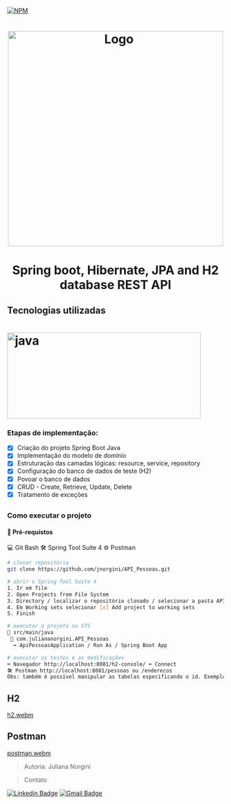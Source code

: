[![NPM](https://img.shields.io/npm/l/react)](https://github.com/jnorgini/API_Pessoas/blob/main/licence)
<h1 align="center"><a href="https://user-images.githubusercontent.com/"><img src="https://user-images.githubusercontent.com/114461353/215025461-97098063-85f6-4698-877a-cb5352976d4e.png" alt="Logo" width=500"/></a> <br /> </h1> 

<h1 align="center"> Spring boot, Hibernate, JPA and H2 database REST API </h1>

## Tecnologias utilizadas 

<h1><img src="https://user-images.githubusercontent.com/114461353/215026743-aa1779f0-2832-45cb-a2c4-d2f7d7e6748a.png" alt="java" width="450" height="200"/> </a></h1>

### Etapas de implementação:
- [x] Criação do projeto Spring Boot Java
- [x] Implementação do modelo de domínio
- [x] Estruturação das camadas lógicas: resource, service, repository
- [x] Configuração do banco de dados de teste (H2)
- [x] Povoar o banco de dados
- [x] CRUD - Create, Retrieve, Update, Delete
- [x] Tratamento de exceções

<h2></h2>

<h3> Como executar o projeto</h3>

#### 🛑 Pré-requistos

💻 Git Bash
🛠 Spring Tool Suite 4
⚙️ Postman


```bash
# clonar repositório
git clone https://github.com/jnorgini/API_Pessoas.git

# abrir o Spring Tool Suite 4
1. Ir em file
2. Open Projects from File System
3. Directory / localizar o repositório clonado / selecionar a pasta API_Pessoas
4. Em Working sets selecionar [x] Add project to working sets
5. Finish

# executar o projeto no STS
📁 src/main/java
 📂 com.juliananorgini.API_Pessoas
  ➡️ ApiPessoasApplication / Run As / Spring Boot App

# executar os testes e as modificações
⌨️ Navegador http://localhost:8081/h2-console/ ➡️ Connect 
🛠️ Postman http://localhost:8081/pessoas ou /enderecos
Obs: também é possível manipular as tabelas especificando o id. Exemplo: /pessoas/5
```


## H2

[h2.webm](https://user-images.githubusercontent.com/114461353/215025126-dd00f373-b95d-4719-beaa-d9ab73a5e684.webm)

## Postman

[postman.webm](https://user-images.githubusercontent.com/114461353/215025264-87708ec0-2fcf-469c-b306-1818e561e991.webm)

>Autoria: Juliana Norgini

>Contato
 
 [![Linkedin Badge](https://img.shields.io/badge/-LinkedIn-6633cc?style=flat-square&logo=Linkedin&logoColor=white&link=https://www.linkedin.com/in/juliana-norgini)](https://www.linkedin.com/in/juliana-norgini)
[![Gmail Badge](https://img.shields.io/badge/-jnorgini@gmail.com-6633cc?style=flat-square&logo=Gmail&logoColor=white&link=mailto:jnorgini@gmail.com)](mailto:jnorgini@gmail.com)
